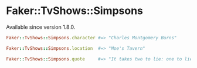 # Faker::TvShows::Simpsons

Available since version 1.8.0.

```ruby
Faker::TvShows::Simpsons.character #=> "Charles Montgomery Burns"

Faker::TvShows::Simpsons.location  #=> "Moe's Tavern"

Faker::TvShows::Simpsons.quote     #=> "It takes two to lie: one to lie and one to listen."
```
